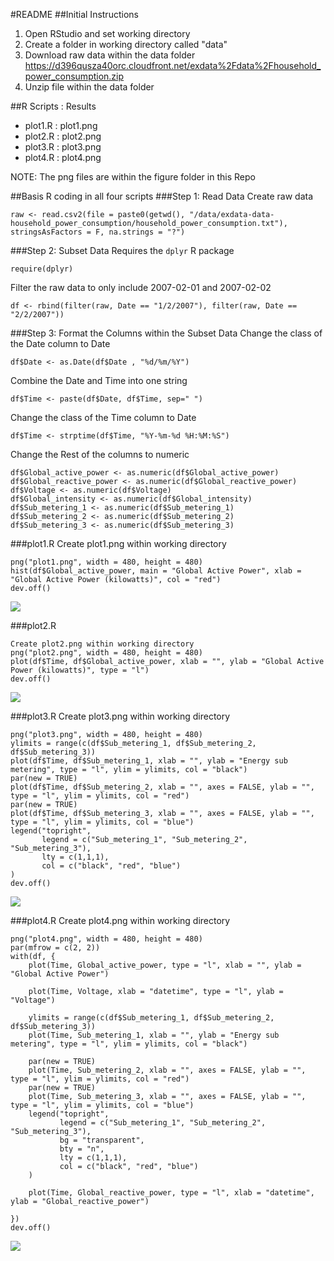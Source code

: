 #README
##Initial Instructions
1.  Open RStudio and set working directory
2.  Create a folder in working directory called "data"
3.  Download raw data within the data folder  
    <https://d396qusza40orc.cloudfront.net/exdata%2Fdata%2Fhousehold_power_consumption.zip>
4.  Unzip file within the data folder

##R Scripts : Results
* plot1.R : plot1.png
* plot2.R : plot2.png
* plot3.R : plot3.png
* plot4.R : plot4.png  

NOTE: The png files are within the figure folder in this Repo

##Basis R coding in all four scripts
###Step 1: Read Data
Create raw data  
```
raw <- read.csv2(file = paste0(getwd(), "/data/exdata-data-household_power_consumption/household_power_consumption.txt"), stringsAsFactors = F, na.strings = "?")
```

###Step 2: Subset Data
Requires the `dplyr` R package  
```
require(dplyr)
```  
Filter the raw data to only include 2007-02-01 and 2007-02-02  
```
df <- rbind(filter(raw, Date == "1/2/2007"), filter(raw, Date == "2/2/2007"))
```

###Step 3: Format the Columns within the Subset Data
Change the class of the Date column to Date  
```
df$Date <- as.Date(df$Date , "%d/%m/%Y")
```  
Combine the Date and Time into one string  
```
df$Time <- paste(df$Date, df$Time, sep=" ")
```  
Change the class of the Time column to Date  
```
df$Time <- strptime(df$Time, "%Y-%m-%d %H:%M:%S")
```  
Change the Rest of the columns to numeric  
```
df$Global_active_power <- as.numeric(df$Global_active_power)
df$Global_reactive_power <- as.numeric(df$Global_reactive_power)
df$Voltage <- as.numeric(df$Voltage)
df$Global_intensity <- as.numeric(df$Global_intensity)
df$Sub_metering_1 <- as.numeric(df$Sub_metering_1)
df$Sub_metering_2 <- as.numeric(df$Sub_metering_2)
df$Sub_metering_3 <- as.numeric(df$Sub_metering_3)
```

###plot1.R
Create plot1.png within working directory  
```
png("plot1.png", width = 480, height = 480)
hist(df$Global_active_power, main = "Global Active Power", xlab = "Global Active Power (kilowatts)", col = "red")
dev.off()
```
![](plot1.png?raw=true)

###plot2.R
```
Create plot2.png within working directory  
png("plot2.png", width = 480, height = 480)
plot(df$Time, df$Global_active_power, xlab = "", ylab = "Global Active Power (kilowatts)", type = "l")
dev.off()
```
![](plot2.png?raw=true)

###plot3.R
Create plot3.png within working directory  
```
png("plot3.png", width = 480, height = 480)
ylimits = range(c(df$Sub_metering_1, df$Sub_metering_2, df$Sub_metering_3))
plot(df$Time, df$Sub_metering_1, xlab = "", ylab = "Energy sub metering", type = "l", ylim = ylimits, col = "black")
par(new = TRUE)
plot(df$Time, df$Sub_metering_2, xlab = "", axes = FALSE, ylab = "", type = "l", ylim = ylimits, col = "red")
par(new = TRUE)
plot(df$Time, df$Sub_metering_3, xlab = "", axes = FALSE, ylab = "", type = "l", ylim = ylimits, col = "blue")
legend("topright",
       legend = c("Sub_metering_1", "Sub_metering_2", "Sub_metering_3"),
       lty = c(1,1,1),
       col = c("black", "red", "blue")
)
dev.off()
```
![](plot3.png?raw=true)

###plot4.R
Create plot4.png within working directory  
```
png("plot4.png", width = 480, height = 480)
par(mfrow = c(2, 2))
with(df, {
    plot(Time, Global_active_power, type = "l", xlab = "", ylab = "Global Active Power")
    
    plot(Time, Voltage, xlab = "datetime", type = "l", ylab = "Voltage")
    
    ylimits = range(c(df$Sub_metering_1, df$Sub_metering_2, df$Sub_metering_3))
    plot(Time, Sub_metering_1, xlab = "", ylab = "Energy sub metering", type = "l", ylim = ylimits, col = "black")
    
    par(new = TRUE)
    plot(Time, Sub_metering_2, xlab = "", axes = FALSE, ylab = "", type = "l", ylim = ylimits, col = "red")
    par(new = TRUE)
    plot(Time, Sub_metering_3, xlab = "", axes = FALSE, ylab = "", type = "l", ylim = ylimits, col = "blue")
    legend("topright",
           legend = c("Sub_metering_1", "Sub_metering_2", "Sub_metering_3"),
           bg = "transparent",
           bty = "n",
           lty = c(1,1,1),
           col = c("black", "red", "blue")
    )
    
    plot(Time, Global_reactive_power, type = "l", xlab = "datetime", ylab = "Global_reactive_power")
    
})
dev.off()
```  
![](plot4.png?raw=true)
